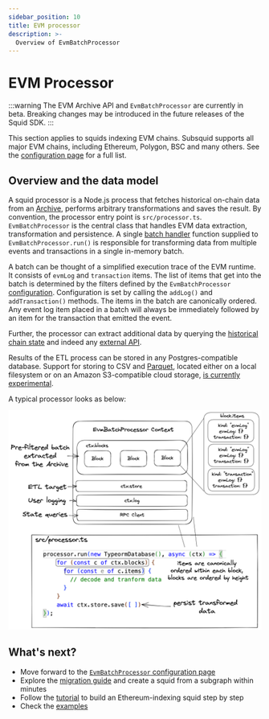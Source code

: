 ```yaml
---
sidebar_position: 10
title: EVM processor
description: >-
  Overview of EvmBatchProcessor
---
```


# EVM Processor

:::warning
The EVM Archive API and `EvmBatchProcessor` are currently in beta. Breaking changes may be introduced in the future releases of the Squid SDK.
:::

This section applies to squids indexing EVM chains. Subsquid supports all major EVM chains, including Ethereum, Polygon, BSC and many others. See the [configuration page](/firesquid/evm-indexing/configuration) for a full list.

## Overview and the data model

A squid processor is a Node.js process that fetches historical on-chain data from an [Archive](/firesquid/archives), performs arbitrary transformations and saves the result. By convention, the processor entry point is `src/processor.ts`. `EvmBatchProcessor` is the central class that handles EVM data extraction, transformation and persistence. A single [batch handler](/firesquid/basics/batch-processing) function supplied to `EvmBatchProcessor.run()` is responsible for transforming data from multiple events and transactions in a single in-memory batch.

A batch can be thought of a simplified execution trace of the EVM runtime. It consists of `evmLog` and `transaction` items. The list of items that get into the batch is determined by the filters defined by the `EvmBatchProcessor` [configuration](/firesquid/evm-indexing/configuration). Configuration is set by calling the `addLog()` and `addTransaction()` methods. The items in the batch are canonically ordered. Any event log item placed in a batch will always be immediately followed by an item for the transaction that emitted the event.

Further, the processor can extract additional data by querying the [historical chain state](/firesquid/evm-indexing/query-state) and indeed any [external API](https://github.com/subsquid/squid-external-api-example).

Results of the ETL process can be stored in any Postgres-compatible database. Support for storing to CSV and [Parquet](https://parquet.apache.org), located either on a local filesystem or on an Amazon S3-compatible cloud storage, [is currently experimental](https://github.com/subsquid/squid-file-store).

A typical processor looks as below:

![Batch processor context](./batch-context.png)

## What's next?

- Move forward to the [`EvmBatchProcessor` configuration page](/firesquid/evm-indexing/configuration)
- Explore the [migration guide](/firesquid/migrate/migrate-subgraph/) and create a squid from a subgraph within minutes
- Follow the [tutorial](/firesquid/tutorials/create-an-ethereum-processing-squid/) to build an Ethereum-indexing squid step by step
- Check the [examples](/firesquid/examples)
